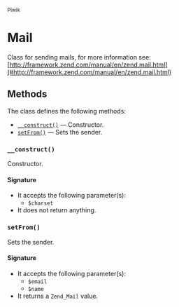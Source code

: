 <small>Piwik</small>

Mail
====

Class for sending mails, for more information see: [http://framework.zend.com/manual/en/zend.mail.html](#http://framework.zend.com/manual/en/zend.mail.html)


Methods
-------

The class defines the following methods:

- [`__construct()`](#__construct) &mdash; Constructor.
- [`setFrom()`](#setfrom) &mdash; Sets the sender.

<a name="__construct" id="__construct"></a>
<a name="__construct" id="__construct"></a>
### `__construct()`

Constructor.

#### Signature

- It accepts the following parameter(s):
    - `$charset`
- It does not return anything.

<a name="setfrom" id="setfrom"></a>
<a name="setFrom" id="setFrom"></a>
### `setFrom()`

Sets the sender.

#### Signature

- It accepts the following parameter(s):
    - `$email`
    - `$name`
- It returns a `Zend_Mail` value.

